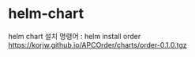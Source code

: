 # helm-chart

helm chart 설치 명령어 : helm install order https://korjw.github.io/APCOrder/charts/order-0.1.0.tgz

